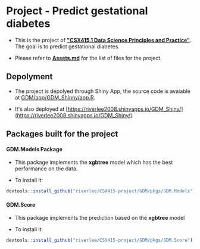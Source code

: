 # Project - Predict gestational diabetes

- This is the project of **["CSX415.1 Data Science Principles and Practice"](https://extension.berkeley.edu/search/publicCourseSearchDetails.do;jsessionid=8DC36570C866182DA02E66C491A44036?method=load&courseId=27251189)**. The goal is to predict gestational diabetes.

- Please refer to **[Assets.md](Assets.md)** for the list of files for the project.

## Depolyment

- The project is depolyed through Shiny App, the source code is avaiable at [GDM/app/GDM_Shinny/app.R](DM/app/GDM_Shinny/app.R).

- It's also deployed at [https://riverlee2008.shinyapps.io/GDM_Shiny/](https://riverlee2008.shinyapps.io/GDM_Shiny/)


## Packages built for the project

#### GDM.Models Package

- This package implements the **xgbtree** model which has the best performance on the data.

- To install it:

```r
devtools::install_github("riverlee/CSX415-project/GDM/pkgs/GDM.Models")
```


#### GDM.Score

- This package implements the prediction based on the **xgbtree** model

- To install it:

```r
devtools::install_github("riverlee/CSX415-project/GDM/pkgs/GDM.Score")
```




